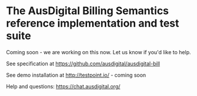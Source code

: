 # The AusDigital Billing Semantics reference implementation and test suite

Coming soon - we are working on this now.  Let us know if you'd like to help.

See specification at https://github.com/ausdigital/ausdigital-bill

See demo installation at http://testpoint.io/ - coming soon

Help and questions: https://chat.ausdigital.org/

